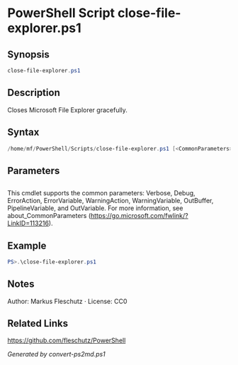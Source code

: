# PowerShell Script close-file-explorer.ps1

## Synopsis
```powershell
close-file-explorer.ps1
```

## Description
Closes Microsoft File Explorer gracefully.

## Syntax
```powershell
/home/mf/PowerShell/Scripts/close-file-explorer.ps1 [<CommonParameters>]
```

## Parameters
## <CommonParameters>
This cmdlet supports the common parameters: Verbose, Debug, ErrorAction, ErrorVariable, WarningAction, WarningVariable, OutBuffer, PipelineVariable, and OutVariable. For more information, see about_CommonParameters (https://go.microsoft.com/fwlink/?LinkID=113216).

## Example
```powershell
PS>.\close-file-explorer.ps1
```


## Notes
Author: Markus Fleschutz · License: CC0

## Related Links
https://github.com/fleschutz/PowerShell

*Generated by convert-ps2md.ps1*
